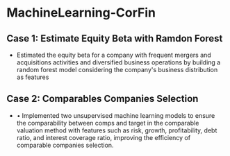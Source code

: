 # MachineLearning-CorFin

## Case 1: Estimate Equity Beta with Ramdon Forest

- Estimated the equity beta for a company with frequent mergers and acquisitions activities and diversified business operations by building a random forest model considering the company's business distribution as features


## Case 2: Comparables Companies Selection

- •	Implemented two unsupervised machine learning models to ensure the comparability between comps and target in the comparable valuation method with features such as risk, growth, profitability, debt ratio, and interest coverage ratio, improving the efficiency of comparable companies selection.

